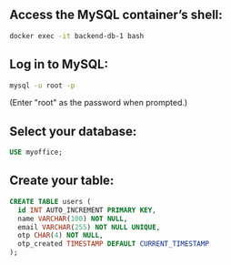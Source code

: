 ## Access the MySQL container’s shell:

```bash
docker exec -it backend-db-1 bash
```

## Log in to MySQL:

```bash
mysql -u root -p
```

(Enter "root" as the password when prompted.)

## Select your database:

```sql
USE myoffice;
```

## Create your table:

```sql
CREATE TABLE users (
  id INT AUTO_INCREMENT PRIMARY KEY,
  name VARCHAR(100) NOT NULL,
  email VARCHAR(255) NOT NULL UNIQUE,
  otp CHAR(4) NOT NULL,
  otp_created TIMESTAMP DEFAULT CURRENT_TIMESTAMP
);
```
